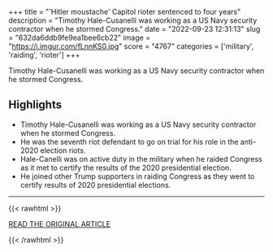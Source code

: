 +++
title = "'Hitler moustache' Capitol rioter sentenced to four years"
description = "Timothy Hale-Cusanelli was working as a US Navy security contractor when he stormed Congress."
date = "2022-09-23 12:31:13"
slug = "632da6ddb9fe9ea1bee6cb22"
image = "https://i.imgur.com/fLnnKS0.jpg"
score = "4767"
categories = ['military', 'raiding', 'rioter']
+++

Timothy Hale-Cusanelli was working as a US Navy security contractor when he stormed Congress.

## Highlights

- Timothy Hale-Cusanelli was working as a US Navy security contractor when he stormed Congress.
- He was the seventh riot defendant to go on trial for his role in the anti-2020 election riots.
- Hale-Canelli was on active duty in the military when he raided Congress as it met to certify the results of the 2020 presidential election.
- He joined other Trump supporters in raiding Congress as they went to certify results of 2020 presidential elections.

---

{{< rawhtml >}}
  <p class="article-category">
    <a target="_blank" href="https://www.bbc.com/news/world-us-canada-63003568">READ THE ORIGINAL ARTICLE</a>
  </p>
{{< /rawhtml >}}
